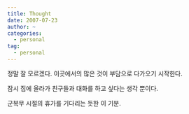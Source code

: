 ```yaml
---
title: Thought
date: 2007-07-23
author: ~
categories:
  - personal
tag:
  - personal
---
```




정말 잘 모르겠다.
이곳에서의 많은 것이 부담으로 다가오기 시작한다.

잠시 집에 올라가 친구들과 대화를 하고 싶다는 생각 뿐이다.

군복무 시절의 휴가를 기다리는 듯한 이 기분.


 






